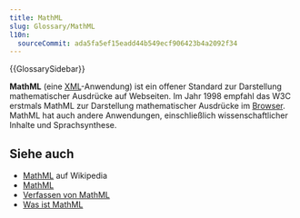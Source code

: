 ```yaml
---
title: MathML
slug: Glossary/MathML
l10n:
  sourceCommit: ada5fa5ef15eadd44b549ecf906423b4a2092f34
---
```


{{GlossarySidebar}}

**MathML** (eine [XML](/de/docs/Glossary/XML)-Anwendung) ist ein offener Standard zur Darstellung mathematischer Ausdrücke auf Webseiten. Im Jahr 1998 empfahl das W3C erstmals MathML zur Darstellung mathematischer Ausdrücke im [Browser](/de/docs/Glossary/browser). MathML hat auch andere Anwendungen, einschließlich wissenschaftlicher Inhalte und Sprachsynthese.

## Siehe auch

- [MathML](https://en.wikipedia.org/wiki/MathML) auf Wikipedia
- [MathML](/de/docs/Web/MathML)
- [Verfassen von MathML](/de/docs/Web/MathML/Authoring)
- [Was ist MathML](https://www.w3.org/Math/whatIsMathML.html)
